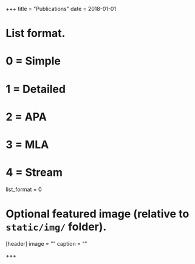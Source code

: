 +++
 title = "Publications"
 date = 2018-01-01

# List format.
#   0 = Simple
#   1 = Detailed
#   2 = APA
#   3 = MLA
#   4 = Stream
 list_format = 0

# Optional featured image (relative to `static/img/` folder).
 [header]
 image = ""
 caption = ""

+++
